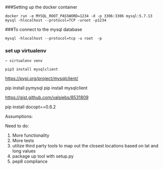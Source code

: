 ###Setting up the docker container

`docker run -e MYSQL_ROOT_PASSWORD=1234 -d -p 3306:3306 mysql:5.7.13
mysql -hlocalhost --protocol=TCP -uroot -p1234`

###To connect to the mysql database

`mysql -hlocalhost --protocol=tcp -u root  -p`

### set up virtualenv
`~ virtualenv venv`

`pip3 install mysqlclient`

https://pypi.org/project/mysqlclient/


pip install pymysql
pip install mysqlclient



https://gist.github.com/valsiebs/8531809

pip install docopt==0.6.2

Assumptions:


Need to do:
1) More functionality
2) More tests
3) utilize third party tools to map out the closest locations based on lat and long values
4) package up tool with setup.py
5) pep8 compliance

